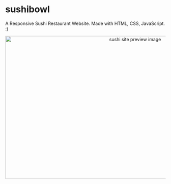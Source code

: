 # sushibowl
 A Responsive Sushi Restaurant Website. Made with HTML, CSS, JavaScript. :)

<div align="center">
 <img src="https://jinxcodex.com/images/sushibox.png" alt="sushi site preview image" width="800px" height="450px"/>
</div>
